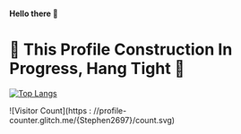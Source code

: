 #### Hello there 👋
# 🚧 This Profile Construction In Progress, Hang Tight 🚧

[![Top Langs](https://github-readme-stats.vercel.app/api/top-langs/?username=Stephen2697&layout=compact)](https://github.com/anuraghazra/github-readme-stats)

![Visitor Count](https : //profile-counter.glitch.me/{Stephen2697}/count.svg)

<!--
**Stephen2697/Stephen2697** is a ✨ _special_ ✨ repository because its `README.md` (this file) appears on your GitHub profile.

Here are some ideas to get you started:

- 🔭 I’m currently working on ...
- 🌱 I’m currently learning ...
- 👯 I’m looking to collaborate on ...
- 🤔 I’m looking for help with ...
- 💬 Ask me about ...
- 📫 How to reach me: ...
- 😄 Pronouns: ...
- ⚡ Fun fact: ...
-->
